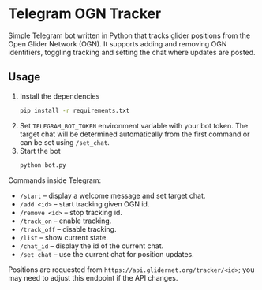 # Telegram OGN Tracker

Simple Telegram bot written in Python that tracks glider positions from the Open Glider Network (OGN). It supports adding and removing OGN identifiers, toggling tracking and setting the chat where updates are posted.

## Usage

1. Install the dependencies
   ```sh
   pip install -r requirements.txt
   ```
2. Set `TELEGRAM_BOT_TOKEN` environment variable with your bot token. The target
   chat will be determined automatically from the first command or can be set
   using `/set_chat`.
3. Start the bot
   ```sh
   python bot.py
   ```

Commands inside Telegram:
- `/start` – display a welcome message and set target chat.
- `/add <id>` – start tracking given OGN id.
- `/remove <id>` – stop tracking id.
- `/track_on` – enable tracking.
- `/track_off` – disable tracking.
- `/list` – show current state.
- `/chat_id` – display the id of the current chat.
- `/set_chat` – use the current chat for position updates.

Positions are requested from `https://api.glidernet.org/tracker/<id>`; you may
need to adjust this endpoint if the API changes.
